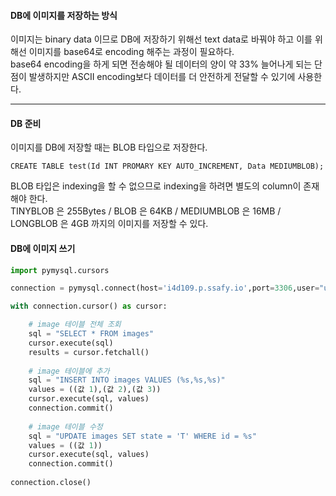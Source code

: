#### DB에 이미지를 저장하는 방식      

이미지는 binary data 이므로 DB에 저장하기 위해선 text data로 바꿔야 하고 이를 위해선 이미지를 base64로 encoding 해주는 과정이 필요하다.    
base64 encoding을 하게 되면 전송해야 될 데이터의 양이 약 33% 늘어나게 되는 단점이 발생하지만 ASCII encoding보다 데이터를 더 안전하게 전달할 수 있기에 사용한다.    

***        

#### DB 준비

이미지를 DB에 저장할 때는 BLOB 타입으로 저장한다.    

```MySQL
CREATE TABLE test(Id INT PROMARY KEY AUTO_INCREMENT, Data MEDIUMBLOB);
```

BLOB 타입은 indexing을 할 수 없으므로 indexing을 하려면 별도의 column이 존재해야 한다.    
TINYBLOB 은 255Bytes / BLOB 은 64KB / MEDIUMBLOB 은 16MB / LONGBLOB 은 4GB 까지의 이미지를 저장할 수 있다. 

#### DB에 이미지 쓰기       

```python
import pymysql.cursors

connection = pymysql.connect(host='i4d109.p.ssafy.io',port=3306,user="user",password="pwd",db="A", cursorclass=pymysql.cursors.DictCursor)

with connection.cursor() as cursor:

	# image 테이블 전체 조회
	sql = "SELECT * FROM images"
	cursor.execute(sql)
	results = cursor.fetchall()
    
	# image 테이블에 추가
	sql = "INSERT INTO images VALUES (%s,%s,%s)"
	values = ((값 1),(값 2),(값 3))
	cursor.execute(sql, values)
	connection.commit()
    
	# image 테이블 수정
	sql = "UPDATE images SET state = 'T' WHERE id = %s"
	values = ((값 1))
	cursor.execute(sql, values)
	connection.commit()
    
connection.close()
```
